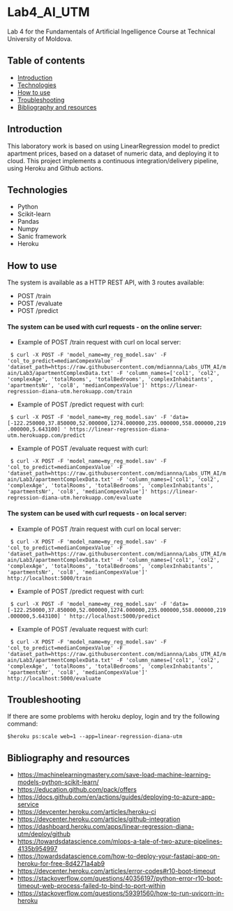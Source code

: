 # Lab4_AI_UTM

Lab 4 for the Fundamentals of Artificial Ingelligence Course at Technical University of Moldova. 

## Table of contents
* [Introduction](#introduction)
* [Technologies](#technologies)
* [How to use](#how-to-use)
* [Troubleshooting](#troubleshooting)
* [Bibliography and resources](#bibliography-and-resources)

## Introduction
This laboratory work is based on using LinearRegression model to predict apartment prices, based on a dataset of numeric data, and deploying it to cloud.
This project implements a continuous integration/delivery pipeline, using Heroku and Github actions.


## Technologies
- Python
- Scikit-learn
- Pandas
- Numpy
- Sanic framework
- Heroku

## How to use

The system is available as a HTTP REST API, with 3 routes available:

- POST /train
- POST /evaluate
- POST /predict
 
#### The system can be used with curl requests - on the online server:
- Example of POST /train request with curl on local server:

``` $ curl -X POST -F 'model_name=my_reg_model.sav' -F 'col_to_predict=medianCompexValue' -F 'dataset_path=https://raw.githubusercontent.com/mdiannna/Labs_UTM_AI/main/Lab3/apartmentComplexData.txt' -F 'column_names=['col1', 'col2', 'complexAge', 'totalRooms', 'totalBedrooms', 'complexInhabitants', 'apartmentsNr', 'col8', 'medianCompexValue']' https://linear-regression-diana-utm.herokuapp.com/train```

- Example of POST /predict request with curl:

``` $ curl -X POST -F 'model_name=my_reg_model.sav' -F 'data=[-122.250000,37.850000,52.000000,1274.000000,235.000000,558.000000,219.000000,5.643100] ' https://linear-regression-diana-utm.herokuapp.com/predict```

- Example of POST /evaluate request with curl:

``` $ curl -X POST -F 'model_name=my_reg_model.sav' -F 'col_to_predict=medianCompexValue' -F 'dataset_path=https://raw.githubusercontent.com/mdiannna/Labs_UTM_AI/main/Lab3/apartmentComplexData.txt' -F 'column_names=['col1', 'col2', 'complexAge', 'totalRooms', 'totalBedrooms', 'complexInhabitants', 'apartmentsNr', 'col8', 'medianCompexValue']' https://linear-regression-diana-utm.herokuapp.com/evaluate```


#### The system can be used with curl requests - on local server:

- Example of POST /train request with curl on local server:

``` $ curl -X POST -F 'model_name=my_reg_model.sav' -F 'col_to_predict=medianCompexValue' -F 'dataset_path=https://raw.githubusercontent.com/mdiannna/Labs_UTM_AI/main/Lab3/apartmentComplexData.txt' -F 'column_names=['col1', 'col2', 'complexAge', 'totalRooms', 'totalBedrooms', 'complexInhabitants', 'apartmentsNr', 'col8', 'medianCompexValue']' http://localhost:5000/train```

- Example of POST /predict request with curl:

``` $ curl -X POST -F 'model_name=my_reg_model.sav' -F 'data=[-122.250000,37.850000,52.000000,1274.000000,235.000000,558.000000,219.000000,5.643100] ' http://localhost:5000/predict```

- Example of POST /evaluate request with curl:

``` $ curl -X POST -F 'model_name=my_reg_model.sav' -F 'col_to_predict=medianCompexValue' -F 'dataset_path=https://raw.githubusercontent.com/mdiannna/Labs_UTM_AI/main/Lab3/apartmentComplexData.txt' -F 'column_names=['col1', 'col2', 'complexAge', 'totalRooms', 'totalBedrooms', 'complexInhabitants', 'apartmentsNr', 'col8', 'medianCompexValue']' http://localhost:5000/evaluate```

## Troubleshooting
If there are some problems with heroku deploy, login and try the following command:

``` $heroku ps:scale web=1 --app=linear-regression-diana-utm ```

## Bibliography and resources 
- https://machinelearningmastery.com/save-load-machine-learning-models-python-scikit-learn/
- https://education.github.com/pack/offers
- https://docs.github.com/en/actions/guides/deploying-to-azure-app-service
- https://devcenter.heroku.com/articles/heroku-ci
- https://devcenter.heroku.com/articles/github-integration
- https://dashboard.heroku.com/apps/linear-regression-diana-utm/deploy/github
- https://towardsdatascience.com/mlops-a-tale-of-two-azure-pipelines-4135b954997
- https://towardsdatascience.com/how-to-deploy-your-fastapi-app-on-heroku-for-free-8d4271a4ab9
- https://devcenter.heroku.com/articles/error-codes#r10-boot-timeout
- https://stackoverflow.com/questions/40356197/python-error-r10-boot-timeout-web-process-failed-to-bind-to-port-within
- https://stackoverflow.com/questions/59391560/how-to-run-uvicorn-in-heroku
